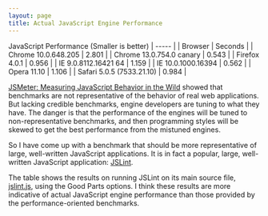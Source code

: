 ```yaml
---
layout: page
title: Actual JavaScript Engine Performance
---
```


JavaScript Performance
(Smaller is better)
| ----- |
| Browser |  Seconds |
| Chrome 10.0.648.205 |  2.801 |
| Chrome 13.0.754.0 canary |  0.543 |
| Firefox 4.0.1 |  0.956 |
| IE 9.0.8112.16421 64 |  1.159 |
| IE 10.0.1000.16394 |  0.562 |
| Opera 11.10 |  1.106 |
| Safari 5.0.5 (7533.21.10) |  0.984 |

[JSMeter: Measuring JavaScript Behavior in the Wild][1] showed that benchmarks are not representative of the behavior of real web applications. But lacking credible benchmarks, engine developers are tuning to what they have. The danger is that the performance of the engines will be tuned to non-representative benchmarks, and then programming styles will be skewed to get the best performance from the mistuned engines.

So I have come up with a benchmark that should be more representative of large, well-written JavaScript applications. It is in fact a popular, large, well-written JavaScript application: [JSLint][2].

The table shows the results on running JSLint on its main source file, [jslint.js][3], using the Good Parts options. I think these results are more indicative of actual JavaScript engine performance than those provided by the performance-oriented benchmarks.

[1]: http://research.microsoft.com/pubs/118663/paper_tr.pdf
[2]: http://www.JSLint.com/
[3]: https://github.com/douglascrockford/JSLint/blob/master/jslint.js

